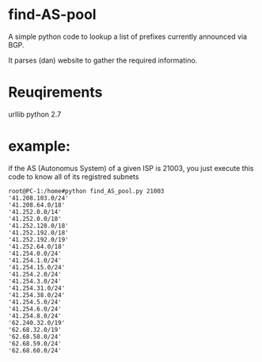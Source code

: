 # find-AS-pool

A simple python code to lookup a list of prefixes currently announced via BGP.

It parses (dan) website to gather the required informatino.

# Reuqirements
urllib
python 2.7

# example: 

if the AS (Autonomus System) of a given ISP is 21003, you just execute this code to know all of its registred subnets

	root@PC-1:/home#python find_AS_pool.py 21003
	'41.208.103.0/24'
	'41.208.64.0/18'
	'41.252.0.0/14'
	'41.252.0.0/18'
	'41.252.128.0/18'
	'41.252.192.0/18'
	'41.252.192.0/19'
	'41.252.64.0/18'
	'41.254.0.0/24'
	'41.254.1.0/24'
	'41.254.15.0/24'
	'41.254.2.0/24'
	'41.254.3.0/24'
	'41.254.31.0/24'
	'41.254.38.0/24'
	'41.254.5.0/24'
	'41.254.6.0/24'
	'41.254.8.0/24'
	'62.240.32.0/19'
	'62.68.32.0/19'
	'62.68.58.0/24'
	'62.68.59.0/24'
	'62.68.60.0/24'
